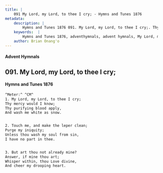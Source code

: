 ```yaml
---
title: |
    091 My Lord, my Lord, to thee I cry; - Hymns and Tunes 1876
metadata:
    description: |
        Hymns and Tunes 1876 091. My Lord, my Lord, to thee I cry;. Thy mercy would I know; Thy purifying blood apply, And wash me white as snow. 
    keywords:  |
        Hymns and Tunes 1876, adventhymnals, advent hymnals, My Lord, my Lord, to thee I cry;, Thy mercy would I know;, 
    author: Brian Onang'o
---
```


#### Advent Hymnals
## 091. My Lord, my Lord, to thee I cry;
####  Hymns and Tunes 1876

```txt
^Meter:^ ^CM^
1. My Lord, my Lord, to thee I cry;
Thy mercy would I know;
Thy purifying blood apply,
And wash me white as snow.


2. Touch me, and make the leper clean;
Purge my iniquity;
Unless thou wash my soul from sin,
I have no part in thee.


3. But art thou not already mine?
Answer, if mine thou art;
Whisper within, thou Love divine,
And cheer my drooping heart.
```